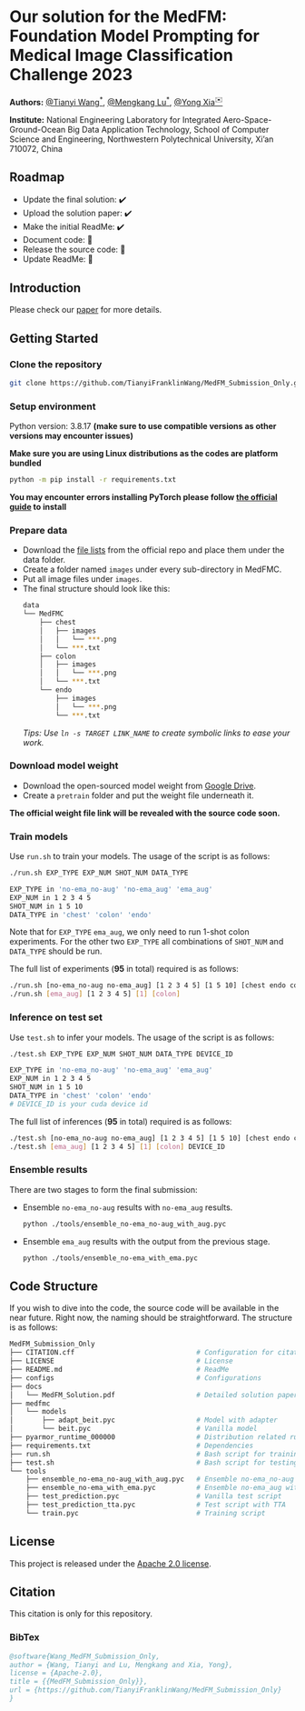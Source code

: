 # Our solution for the MedFM: Foundation Model Prompting for Medical Image Classification Challenge 2023

**Authors:** [@Tianyi Wang<sup>*</sup>](https://github.com/TianyiFranklinWang), [@Mengkang Lu<sup>*</sup>](https://github.com/PathBOT-Admin), [@Yong Xia<sup>✉️</sup>](https://scholar.google.com/citations?user=Usw1jeMAAAAJ&hl=en)

**Institute:** National Engineering Laboratory for Integrated Aero-Space-Ground-Ocean Big Data Application Technology, School of Computer Science and Engineering, Northwestern Polytechnical University, Xi’an 710072, China

## Roadmap

- Update the final solution: ✔️
- Upload the solution paper: ✔️
- Make the initial ReadMe: ✔️
- Document code: 🚧
- Release the source code: 🚧
- Update ReadMe: 🚧

## Introduction

Please check our [paper](./docs/MedFM_Solution.pdf) for more details.

## Getting Started

### Clone the repository
```bash
git clone https://github.com/TianyiFranklinWang/MedFM_Submission_Only.git
```
### Setup environment

Python version: 3.8.17 **(make sure to use compatible versions as other versions may encounter issues)**

**Make sure you are using Linux distributions as the codes are platform bundled**

```bash
python -m pip install -r requirements.txt
```

**You may encounter errors installing PyTorch please follow [the official guide](https://pytorch.org/get-started/previous-versions/#:~:text=%23%20CUDA%2011.1%0Apip%20install%20torch%3D%3D1.9.1%2Bcu111%20torchvision%3D%3D0.10.1%2Bcu111%20torchaudio%3D%3D0.9.1%20%2Df%20https%3A//download.pytorch.org/whl/torch_stable.html) to install**

### Prepare data

- Download the [file lists](https://github.com/openmedlab/MedFM/tree/main/data_backup/MedFMC) from the official repo and place them under the data folder.
- Create a folder named `images` under every sub-directory in MedFMC.
- Put all image files under `images`.
- The final structure should look like this:
  ```bash
  data
  └── MedFMC
      ├── chest
      │   ├── images
      │   │   └── ***.png
      │   └── ***.txt
      ├── colon
      │   ├── images
      │   │   └── ***.png
      │   └── ***.txt
      └── endo
          ├── images
          │   └── ***.png
          └── ***.txt
  ```
  *Tips: Use `ln -s TARGET LINK_NAME` to create symbolic links to ease your work.*

### Download model weight

- Download the open-sourced model weight from [Google Drive](https://drive.google.com/file/d/14MSSwMgC52UGbUcFnJwnsPa79LrMplqK/view?usp=sharing).
- Create a `pretrain` folder and put the weight file underneath it.

**The official weight file link will be revealed with the source code soon.**

### Train models

Use `run.sh` to train your models. The usage of the script is as follows:
```bash
./run.sh EXP_TYPE EXP_NUM SHOT_NUM DATA_TYPE

EXP_TYPE in 'no-ema_no-aug' 'no-ema_aug' 'ema_aug'
EXP_NUM in 1 2 3 4 5
SHOT_NUM in 1 5 10
DATA_TYPE in 'chest' 'colon' 'endo'
```
Note that for `EXP_TYPE` `ema_aug`, we only need to run 1-shot colon experiments. For the other two `EXP_TYPE` all combinations of `SHOT_NUM` and `DATA_TYPE` should be run.

The full list of experiments (**95** in total) required is as follows:
```bash
./run.sh [no-ema_no-aug no-ema_aug] [1 2 3 4 5] [1 5 10] [chest endo colon]
./run.sh [ema_aug] [1 2 3 4 5] [1] [colon]
```

### Inference on test set

Use `test.sh` to infer your models. The usage of the script is as follows:
```bash
./test.sh EXP_TYPE EXP_NUM SHOT_NUM DATA_TYPE DEVICE_ID

EXP_TYPE in 'no-ema_no-aug' 'no-ema_aug' 'ema_aug'
EXP_NUM in 1 2 3 4 5
SHOT_NUM in 1 5 10
DATA_TYPE in 'chest' 'colon' 'endo'
# DEVICE_ID is your cuda device id
```

The full list of inferences (**95** in total) required is as follows:
```bash
./test.sh [no-ema_no-aug no-ema_aug] [1 2 3 4 5] [1 5 10] [chest endo colon] DEVICE_ID
./test.sh [ema_aug] [1 2 3 4 5] [1] [colon] DEVICE_ID
```

### Ensemble results

There are two stages to form the final submission:
- Ensemble `no-ema_no-aug` results with `no-ema_aug` results.
  ```bash
  python ./tools/ensemble_no-ema_no-aug_with_aug.pyc
  ```
- Ensemble `ema_aug` results with the output from the previous stage.
  ```bash
  python ./tools/ensemble_no-ema_with_ema.pyc
  ```

## Code Structure

If you wish to dive into the code, the source code will be available in the near future. Right now, the naming should be straightforward. The structure is as follows:
```bash
MedFM_Submission_Only
├── CITATION.cff                              # Configuration for citation
├── LICENSE                                   # License
├── README.md                                 # ReadMe
├── configs                                   # Configurations
├── docs
│   └── MedFM_Solution.pdf                    # Detailed solution paper
├── medfmc
│   └── models
│       ├── adapt_beit.pyc                    # Model with adapter
│       └── beit.pyc                          # Vanilla model
├── pyarmor_runtime_000000                    # Distribution related runtime
├── requirements.txt                          # Dependencies
├── run.sh                                    # Bash script for training
├── test.sh                                   # Bash script for testing
└── tools
    ├── ensemble_no-ema_no-aug_with_aug.pyc   # Ensemble no-ema_no-aug with no-ema-aug
    ├── ensemble_no-ema_with_ema.pyc          # Ensemble no-ema_aug with ema_aug
    ├── test_prediction.pyc                   # Vanilla test script
    ├── test_prediction_tta.pyc               # Test script with TTA
    └── train.pyc                             # Training script
```

## License

This project is released under the [Apache 2.0 license](./LICENSE).

## Citation

This citation is only for this repository.

### BibTex
```bibtex
@software{Wang_MedFM_Submission_Only,
author = {Wang, Tianyi and Lu, Mengkang and Xia, Yong},
license = {Apache-2.0},
title = {{MedFM_Submission_Only}},
url = {https://github.com/TianyiFranklinWang/MedFM_Submission_Only}
}
```
